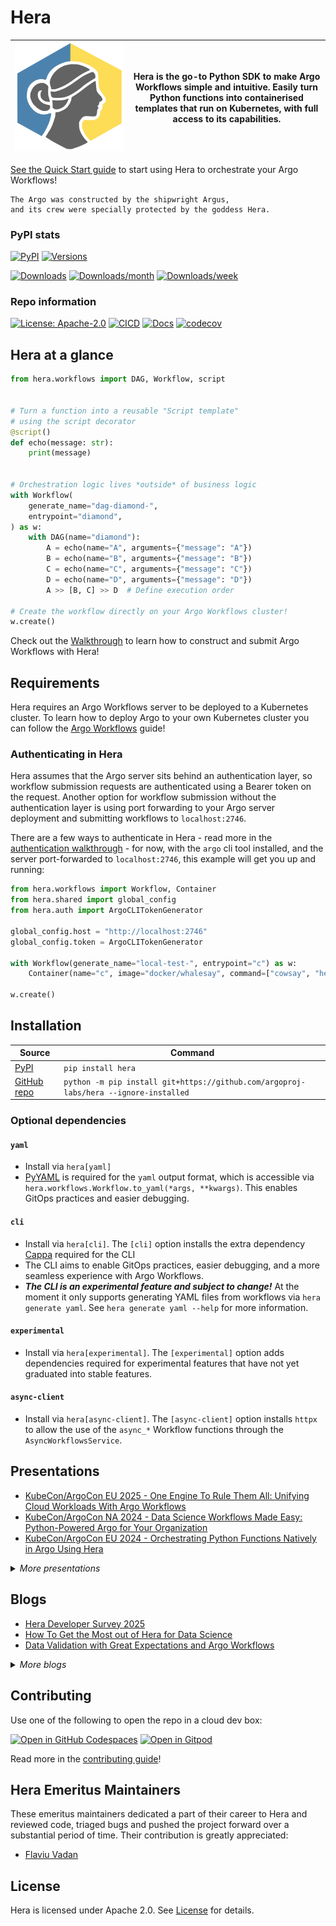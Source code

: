 # Hera

| <img src="https://raw.githubusercontent.com/argoproj-labs/hera/main/docs/assets/hera-logo.svg" alt="Hera mascot"> | Hera is the go-to Python SDK to make Argo Workflows simple and intuitive. Easily turn Python functions into containerised templates that run on Kubernetes, with full access to its capabilities. |
|---|---|

[See the Quick Start guide](https://hera.readthedocs.io/en/stable/walk-through/quick-start/) to start using Hera to
orchestrate your Argo Workflows!

```text
The Argo was constructed by the shipwright Argus,
and its crew were specially protected by the goddess Hera.
```

### PyPI stats

[![PyPI](https://img.shields.io/pypi/v/hera.svg)](https://pypi.python.org/pypi/hera)
[![Versions](https://img.shields.io/pypi/pyversions/hera.svg)](https://github.com/argoproj-labs/hera)

[![Downloads](https://static.pepy.tech/badge/hera)](https://pepy.tech/project/hera)
[![Downloads/month](https://static.pepy.tech/badge/hera/month)](https://pepy.tech/project/hera)
[![Downloads/week](https://static.pepy.tech/badge/hera/week)](https://pepy.tech/project/hera)

### Repo information

[![License: Apache-2.0](https://img.shields.io/badge/License-Apache_2.0-blue.svg)](https://opensource.org/license/apache-2-0/)
[![CICD](https://github.com/argoproj-labs/hera/actions/workflows/cicd.yaml/badge.svg)](https://github.com/argoproj-labs/hera/actions/workflows/cicd.yaml)
[![Docs](https://readthedocs.org/projects/hera/badge/?version=latest)](https://hera.readthedocs.io/en/latest/?badge=latest)
[![codecov](https://codecov.io/gh/argoproj-labs/hera/branch/main/graph/badge.svg?token=x4tvsQRKXP)](https://codecov.io/gh/argoproj-labs/hera)

## Hera at a glance

```python
from hera.workflows import DAG, Workflow, script


# Turn a function into a reusable "Script template"
# using the script decorator
@script()
def echo(message: str):
    print(message)


# Orchestration logic lives *outside* of business logic
with Workflow(
    generate_name="dag-diamond-",
    entrypoint="diamond",
) as w:
    with DAG(name="diamond"):
        A = echo(name="A", arguments={"message": "A"})
        B = echo(name="B", arguments={"message": "B"})
        C = echo(name="C", arguments={"message": "C"})
        D = echo(name="D", arguments={"message": "D"})
        A >> [B, C] >> D  # Define execution order

# Create the workflow directly on your Argo Workflows cluster!
w.create()
```

Check out the [Walkthrough](https://hera.readthedocs.io/en/latest/walk-through/hello-world/) to learn how to construct
and submit Argo Workflows with Hera!

## Requirements

Hera requires an Argo Workflows server to be deployed to a Kubernetes cluster. To learn how to deploy Argo to your own
Kubernetes cluster you can follow the [Argo Workflows](https://argoproj.github.io/argo-workflows/quick-start/) guide!

### Authenticating in Hera

Hera assumes that the Argo server sits behind an authentication layer, so workflow submission requests are authenticated
using a Bearer token on the request. Another option for workflow submission without the authentication layer is using
port forwarding to your Argo server deployment and submitting workflows to `localhost:2746`.

There are a few ways to authenticate in Hera - read more in the
[authentication walkthrough](https://hera.readthedocs.io/en/stable/walk-through/authentication/) - for now, with the
`argo` cli tool installed, and the server port-forwarded to `localhost:2746`, this example will get you up and running:

```py
from hera.workflows import Workflow, Container
from hera.shared import global_config
from hera.auth import ArgoCLITokenGenerator

global_config.host = "http://localhost:2746"
global_config.token = ArgoCLITokenGenerator

with Workflow(generate_name="local-test-", entrypoint="c") as w:
    Container(name="c", image="docker/whalesay", command=["cowsay", "hello"])

w.create()
```

## Installation

| Source                                               | Command                                                                              |
|------------------------------------------------------|--------------------------------------------------------------------------------------|
| [PyPI](https://pypi.org/project/hera/)               | `pip install hera`                                                                   |
| [GitHub repo](https://github.com/argoproj-labs/hera) | `python -m pip install git+https://github.com/argoproj-labs/hera --ignore-installed` |


### Optional dependencies

#### `yaml`

- Install via `hera[yaml]`
- [PyYAML](https://pypi.org/project/PyYAML/) is required for the `yaml` output format, which is accessible via
  `hera.workflows.Workflow.to_yaml(*args, **kwargs)`. This enables GitOps practices and easier debugging.

#### `cli`

- Install via `hera[cli]`. The `[cli]` option installs the extra dependency [Cappa](https://github.com/DanCardin/cappa)
  required for the CLI
- The CLI aims to enable GitOps practices,
  easier debugging, and a more seamless experience with Argo Workflows.
- **_The CLI is an experimental feature and subject to change!_** At the moment it only supports generating YAML files
  from workflows via `hera generate yaml`. See `hera generate yaml --help` for more information.

#### `experimental`
- Install via `hera[experimental]`. The `[experimental]` option adds dependencies required for experimental features
  that have not yet graduated into stable features.

#### `async-client`
- Install via `hera[async-client]`. The `[async-client]` option installs `httpx` to allow the use of the `async_*`
  Workflow functions through the `AsyncWorkflowsService`.

## Presentations

<!-- Add 3 most recent talks here. Keep in sync with docs homepage (docs/index.md). -->

- [KubeCon/ArgoCon EU 2025 - One Engine To Rule Them All: Unifying Cloud Workloads With Argo Workflows](https://www.youtube.com/watch?v=Xpo5218Ark8&list=PLj6h78yzYM2N9MWCsU_4upn64NDtHGv6i&index=18)
- [KubeCon/ArgoCon NA 2024 - Data Science Workflows Made Easy: Python-Powered Argo for Your Organization](https://www.youtube.com/watch?v=hZOcj5uVQOo&list=PLj6h78yzYM2Ow7Jy0paxwrimeuFGONU_7&index=14)
- [KubeCon/ArgoCon EU 2024 - Orchestrating Python Functions Natively in Argo Using Hera](https://www.youtube.com/watch?v=4G3Q6VMBvfI&list=PLj6h78yzYM2NA4NbSC6_mQNza2r3WV87h&index=4)

<details><summary><i>More presentations</i></summary>

- [CNCF TAG App-Delivery @ KubeCon NA 2023 - Automating the Deployment of Data Workloads to Kubernetes with ArgoCD, Argo Workflows, and Hera](https://www.youtube.com/watch?v=NZCmYRVziGY&t=12481s&ab_channel=CNCFTAGAppDelivery)
- [KubeCon/ArgoCon NA 2023 - How to Train an LLM with Argo Workflows and Hera](https://www.youtube.com/watch?v=nRYf3GkKpss&ab_channel=CNCF%5BCloudNativeComputingFoundation%5D)
    - [Featured code](https://github.com/flaviuvadan/kubecon_na_23_llama2_finetune)
- [KubeCon/ArgoCon EU 2023 - Scaling gene therapy with Argo Workflows and Hera](https://www.youtube.com/watch?v=h2TEw8kd1Ds)
- [DoKC Town Hall #2 - Unsticking ourselves from Glue - Migrating PayIt's Data Pipelines to Argo Workflows and Hera](https://youtu.be/sSLFVIIEKcE?t=2088)
- [Argo Workflows and Events Community Meeting 15 June 2022 - Hera project update](https://youtu.be/sdkBDPOdQ-g?t=231)
- [Argo Workflows and Events Community Meeting 20 Oct 2021 - Hera introductory presentation](https://youtu.be/QETfzfVV-GY?t=181)

</details>

## Blogs

<!-- Add 3 most recent blogs here. Keep in sync with docs homepage (docs/index.md). -->

- [Hera Developer Survey 2025](https://dev.to/elliot_gunton_73028975583/hera-developer-survey-2025-168d)
- [How To Get the Most out of Hera for Data Science](https://pipekit.io/blog/how-to-get-the-most-out-of-hera-for-data-science)
- [Data Validation with Great Expectations and Argo Workflows](https://towardsdatascience.com/data-validation-with-great-expectations-and-argo-workflows-b8e3e2da2fcc)

<details><summary><i>More blogs</i></summary>

- [Hera introduction and motivation](https://www.dynotx.com/hera-the-missing-argo-workflows-python-sdk/)
- [Dyno is scaling gene therapy research with cloud-native tools like Argo Workflows and Hera](https://www.dynotx.com/argo-workflows-hera/)

</details>

## Contributing

Use one of the following to open the repo in a cloud dev box:

<a href="https://codespaces.new/argoproj-labs/hera"><img src=https://github.com/codespaces/badge.svg height="32" alt="Open in GitHub Codespaces"></a>
<a href="https://gitpod.io/#https://github.com/argoproj-labs/hera"><img src=https://gitpod.io/button/open-in-gitpod.svg height="32" alt="Open in Gitpod"></a>

Read more in the [contributing guide](./CONTRIBUTING.md)!

## Hera Emeritus Maintainers

These emeritus maintainers dedicated a part of their career to Hera and reviewed code, triaged bugs and pushed the
project forward over a substantial period of time. Their contribution is greatly appreciated:

- [Flaviu Vadan](https://github.com/flaviuvadan)

## License

Hera is licensed under Apache 2.0. See [License](https://github.com/argoproj-labs/hera/blob/main/LICENSE) for details.
